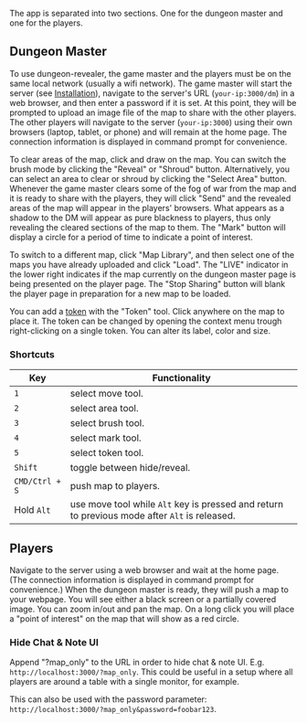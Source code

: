 The app is separated into two sections. One for the dungeon master and one for the players.

## Dungeon Master

To use dungeon-revealer, the game master and the players must be on the same local network (usually a wifi network). The game master will start the server (see [Installation](https://github.com/dungeon-revealer/dungeon-revealer/wiki/Install)), navigate to the server's URL (`your-ip:3000/dm`) in a web browser, and then enter a password if it is set. At this point, they will be prompted to upload an image file of the map to share with the other players. The other players will navigate to the server (`your-ip:3000`) using their own browsers (laptop, tablet, or phone) and will remain at the home page. The connection information is displayed in command prompt for convenience.

To clear areas of the map, click and draw on the map. You can switch the brush mode by clicking the "Reveal" or "Shroud" button. Alternatively, you can select an area to clear or shroud by clicking the "Select Area" button. Whenever the game master clears some of the fog of war from the map and it is ready to share with the players, they will click "Send" and the revealed areas of the map will appear in the players' browsers. What appears as a shadow to the DM will appear as pure blackness to players, thus only revealing the cleared sections of the map to them. The "Mark" button will display a circle for a period of time to indicate a point of interest.

To switch to a different map, click "Map Library", and then select one of the maps you have already uploaded and click "Load". The "LIVE" indicator in the lower right indicates if the map currently on the dungeon master page is being presented on the player page. The "Stop Sharing" button will blank the player page in preparation for a new map to be loaded.

You can add a [token](https://github.com/dungeon-revealer/dungeon-revealer/wiki/Tokens) with the "Token" tool. Click anywhere on the map to place it. The token can be changed by opening the context menu trough right-clicking on a single token. You can alter its label, color and size.

### Shortcuts

| Key            | Functionality                                                                                 |
| -------------- | --------------------------------------------------------------------------------------------- |
| `1`            | select move tool.                                                                             |
| `2`            | select area tool.                                                                             |
| `3`            | select brush tool.                                                                            |
| `4`            | select mark tool.                                                                             |
| `5`            | select token tool.                                                                            |
| `Shift`        | toggle between hide/reveal.                                                                   |
| `CMD/Ctrl + S` | push map to players.                                                                          |
| Hold `Alt`     | use move tool while `Alt` key is pressed and return to previous mode after `Alt` is released. |

## Players

Navigate to the server using a web browser and wait at the home page. (The connection information is displayed in command prompt for convenience.) When the dungeon master is ready, they will push a map to your webpage. You will see either a black screen or a partially covered image. You can zoom in/out and pan the map. On a long click you will place a "point of interest" on the map that will show as a red circle.

### Hide Chat & Note UI

Append "?map_only" to the URL in order to hide chat & note UI. E.g. `http://localhost:3000/?map_only`. This could be useful in a setup where all players are around a table with a single monitor, for example.

This can also be used with the password parameter: `http://localhost:3000/?map_only&password=foobar123`.
